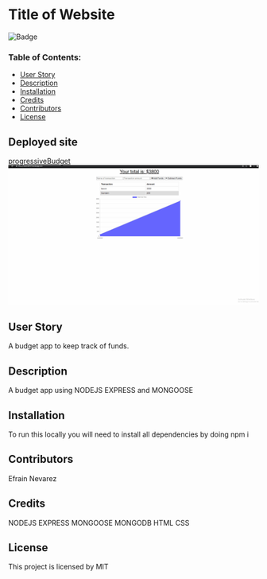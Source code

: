 # Title of Website
 
![Badge](https://img.shields.io/static/v1?label=License&message=MIT&color=9cf)
 
### Table of Contents:
* [User Story](##-User-Story)
* [Description](##-Description)
* [Installation](##-Installation)
* [Credits](##-Credits)
* [Contributors](##-Contributors)
* [License](##-License)
 
## Deployed site
[progressiveBudget](https://stormy-island-48127.herokuapp.com/)
![progressiveBudget](progressiveBudget.gif)
 
## User Story
A budget app to keep track of funds.
 
## Description
A budget app using NODEJS EXPRESS and MONGOOSE
 
## Installation
To run this locally you will need to install all dependencies by doing npm i  
 
## Contributors
Efrain Nevarez
 
## Credits
NODEJS EXPRESS MONGOOSE MONGODB HTML CSS
 
## License
This project is licensed by MIT